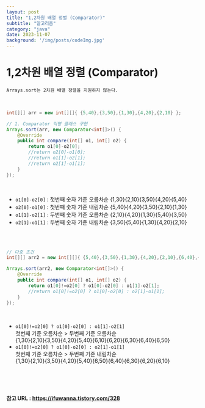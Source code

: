 ```yaml
---
layout: post
title: "1,2차원 배열 정렬 (Comparator)"
subtitle: "알고리즘"
category: "java"
date: 2023-11-07
background: '/img/posts/codeImg.jpg'
---
```


# 1,2차원 배열 정렬 (Comparator)

`Arrays.sort는 2차원 배열 정렬을 지원하지 않는다.`

<br>

```java
int[][] arr = new int[][]{ {5,40},{3,50},{1,30},{4,20},{2,10} };

// 1. Comparator 익명 클래스 구현
Arrays.sort(arr, new Comparator<int[]>() {
    @Override
    public int compare(int[] o1, int[] o2) {
        return o1[0]-o2[0];
        //return o2[0]-o1[0];
        //return o1[1]-o2[1];
        //return o2[1]-o1[1];
    }
});
```

<br>

- `o1[0]-o2[0]` : 첫번째 숫자 기준 오름차순 {1,30}{2,10}{3,50}{4,20}{5,40}
- `o2[0]-o1[0]` : 첫번째 숫자 기준 내림차순 {5,40}{4,20}{3,50}{2,10}{1,30}
- `o1[1]-o2[1]` : 두번째 숫자 기준 오름차순 {2,10}{4,20}{1,30}{5,40}{3,50}
- `o2[1]-o1[1]` : 두번째 숫자 기준 내림차순 {3,50}{5,40}{1,30}{4,20}{2,10}

<br>
<br>

```java
// 다중 조건 
int[][] arr2 = new int[][]{ {5,40},{3,50},{1,30},{4,20},{2,10},{6,40},{6,50},{6,10},{6,20},{6,30} };

Arrays.sort(arr2, new Comparator<int[]>() { 
    @Override
    public int compare(int[] o1, int[] o2) {
        return o1[0]!=o2[0] ? o1[0]-o2[0] : o1[1]-o2[1];
        //return o1[0]!=o2[0] ? o1[0]-o2[0] : o2[1]-o1[1];
    }
});
```

<br>

- `o1[0]!=o2[0] ? o1[0]-o2[0] : o1[1]-o2[1]` <br>
    첫번째 기준 오름차순 > 두번째 기준 오름차순 <br>
    {1,30}{2,10}{3,50}{4,20}{5,40}{6,10}{6,20}{6,30}{6,40}{6,50}
- `o1[0]!=o2[0] ? o1[0]-o2[0] : o2[1]-o1[1]` <br>
    첫번째 기준 오름차순 > 두번째 기준 내림차순 <br>
    {1,30}{2,10}{3,50}{4,20}{5,40}{6,50}{6,40}{6,30}{6,20}{6,10}

<br>
<br>
<br> 

**참고 URL : <https://ifuwanna.tistory.com/328>**

